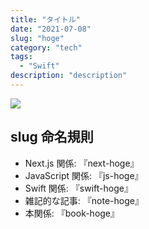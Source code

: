 ```yaml
---
title: "タイトル"
date: "2021-07-08"
slug: "hoge"
category: "tech"
tags:
  - "Swift"
description: "description"
---
```


<img src="@image/4.png">

## slug 命名規則

- Next.js 関係: 『next-hoge』
- JavaScript 関係: 『js-hoge』
- Swift 関係: 『swift-hoge』
- 雑記的な記事: 『note-hoge』
- 本関係: 『book-hoge』
